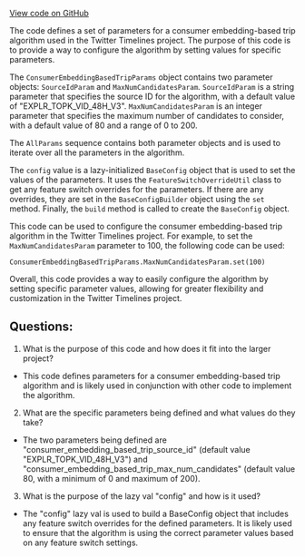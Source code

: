 [View code on GitHub](https://github.com/misbahsy/the-algorithm/cr-mixer/server/src/main/scala/com/twitter/cr_mixer/param/ConsumerEmbeddingBasedTripParams.scala)

The code defines a set of parameters for a consumer embedding-based trip algorithm used in the Twitter Timelines project. The purpose of this code is to provide a way to configure the algorithm by setting values for specific parameters. 

The `ConsumerEmbeddingBasedTripParams` object contains two parameter objects: `SourceIdParam` and `MaxNumCandidatesParam`. `SourceIdParam` is a string parameter that specifies the source ID for the algorithm, with a default value of "EXPLR_TOPK_VID_48H_V3". `MaxNumCandidatesParam` is an integer parameter that specifies the maximum number of candidates to consider, with a default value of 80 and a range of 0 to 200.

The `AllParams` sequence contains both parameter objects and is used to iterate over all the parameters in the algorithm. 

The `config` value is a lazy-initialized `BaseConfig` object that is used to set the values of the parameters. It uses the `FeatureSwitchOverrideUtil` class to get any feature switch overrides for the parameters. If there are any overrides, they are set in the `BaseConfigBuilder` object using the `set` method. Finally, the `build` method is called to create the `BaseConfig` object.

This code can be used to configure the consumer embedding-based trip algorithm in the Twitter Timelines project. For example, to set the `MaxNumCandidatesParam` parameter to 100, the following code can be used:

```
ConsumerEmbeddingBasedTripParams.MaxNumCandidatesParam.set(100)
```

Overall, this code provides a way to easily configure the algorithm by setting specific parameter values, allowing for greater flexibility and customization in the Twitter Timelines project.
## Questions: 
 1. What is the purpose of this code and how does it fit into the larger project?
- This code defines parameters for a consumer embedding-based trip algorithm and is likely used in conjunction with other code to implement the algorithm.

2. What are the specific parameters being defined and what values do they take?
- The two parameters being defined are "consumer_embedding_based_trip_source_id" (default value "EXPLR_TOPK_VID_48H_V3") and "consumer_embedding_based_trip_max_num_candidates" (default value 80, with a minimum of 0 and maximum of 200).

3. What is the purpose of the lazy val "config" and how is it used?
- The "config" lazy val is used to build a BaseConfig object that includes any feature switch overrides for the defined parameters. It is likely used to ensure that the algorithm is using the correct parameter values based on any feature switch settings.